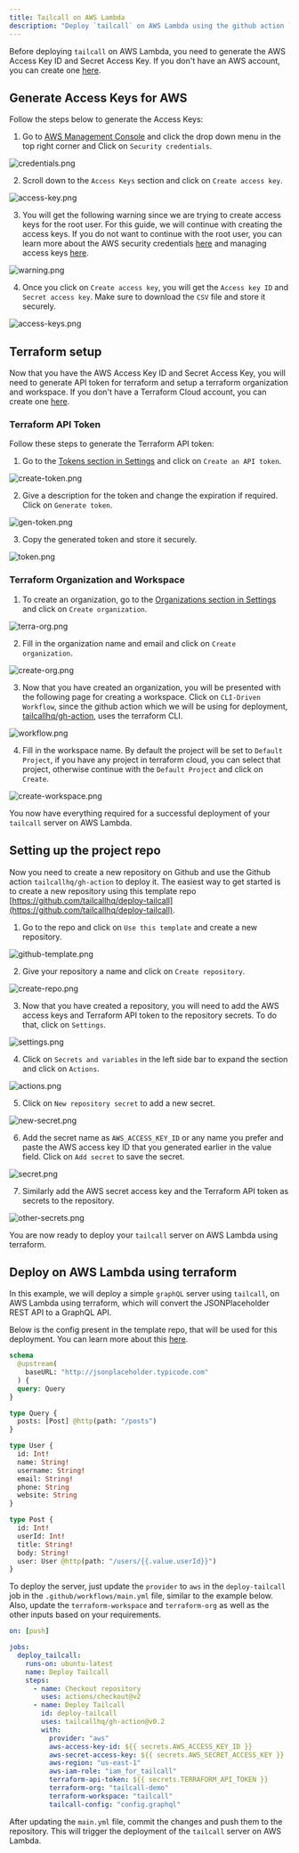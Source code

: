 ```yaml
---
title: Tailcall on AWS Lambda
description: "Deploy `tailcall` on AWS Lambda using the github action `tailcallhq/gh-action`"
---
```


Before deploying `tailcall` on AWS Lambda, you need to generate the AWS Access Key ID and Secret Access Key. If you don't have an AWS account, you can create one [here](https://aws.amazon.com/).

## Generate Access Keys for AWS

Follow the steps below to generate the Access Keys:

1. Go to [AWS Management Console](https://console.aws.amazon.com/) and click the drop down menu in the top right corner and Click on `Security credentials`.

![credentials.png](../static/images/aws/credentials.png)

2. Scroll down to the `Access Keys` section and click on `Create access key`.

![access-key.png](../static/images/aws/access-key.png)

3. You will get the following warning since we are trying to create access keys for the root user. For this guide, we will continue with creating the access keys. If you do not want to continue with the root user, you can learn more about the AWS security credentials [here](https://docs.aws.amazon.com/IAM/latest/UserGuide/security-creds.html) and managing access keys [here](https://docs.aws.amazon.com/IAM/latest/UserGuide/id_credentials_access-keys.html?icmpid=docs_iam_console#Using_CreateAccessKey).

![warning.png](../static/images/aws/warning.png)

4. Once you click on `Create access key`, you will get the `Access key ID` and `Secret access key`. Make sure to download the `CSV` file and store it securely.

![access-keys.png](../static/images/aws/access-keys.png)

## Terraform setup

Now that you have the AWS Access Key ID and Secret Access Key, you will need to generate API token for terraform and setup a terraform organization and workspace. If you don't have a Terraform Cloud account, you can create one [here](https://app.terraform.io/signup/account).

### Terraform API Token

Follow these steps to generate the Terraform API token:

1. Go to the [Tokens section in Settings](https://app.terraform.io/app/settings/tokens) and click on `Create an API token`.

![create-token.png](../static/images/aws/create-token.png)

2. Give a description for the token and change the expiration if required. Click on `Generate token`.

![gen-token.png](../static/images/aws/gen-token.png)

3. Copy the generated token and store it securely.

![token.png](../static/images/aws/token.png)

### Terraform Organization and Workspace

1. To create an organization, go to the [Organizations section in Settings](https://app.terraform.io/app/organizations) and click on `Create organization`.

![terra-org.png](../static/images/aws/terra-org.png)

2. Fill in the organization name and email and click on `Create organization`.

![create-org.png](../static/images/aws/create-org.png)

3. Now that you have created an organization, you will be presented with the following page for creating a workspace. Click on `CLI-Driven Workflow`, since the github action which we will be using for deployment, [tailcallhq/gh-action](https://github.com/tailcallhq/gh-action), uses the terraform CLI.

![workflow.png](../static/images/aws/workflow.png)

4. Fill in the workspace name. By default the project will be set to `Default Project`, if you have any project in terraform cloud, you can select that project, otherwise continue with the `Default Project` and click on `Create`.

![create-workspace.png](../static/images/aws/create-workspace.png)

You now have everything required for a successful deployment of your `tailcall` server on AWS Lambda.

## Setting up the project repo

Now you need to create a new repository on Github and use the Github action `tailcallhq/gh-action` to deploy it. The easiest way to get started is to create a new repository using this template repo [https://github.com/tailcallhq/deploy-tailcall](https://github.com/tailcallhq/deploy-tailcall).

1. Go to the repo and click on `Use this template` and create a new repository.

![github-template.png](../static/images/docs/fly/github-template.png)

2. Give your repository a name and click on `Create repository`.

![create-repo.png](../static/images/aws/create-repo.png)

3. Now that you have created a repository, you will need to add the AWS access keys and Terraform API token to the repository secrets. To do that, click on `Settings`.

![settings.png](../static/images/aws/settings.png)

4. Click on `Secrets and variables` in the left side bar to expand the section and click on `Actions`.

![actions.png](../static/images/aws/actions.png)

5. Click on `New repository secret` to add a new secret.

![new-secret.png](../static/images/aws/new-secret.png)

6. Add the secret name as `AWS_ACCESS_KEY_ID` or any name you prefer and paste the AWS access key ID that you generated earlier in the value field. Click on `Add secret` to save the secret.

![secret.png](../static/images/aws/secret.png)

7. Similarly add the AWS secret access key and the Terraform API token as secrets to the repository.

![other-secrets.png](../static/images/aws/other-secrets.png)

You are now ready to deploy your `tailcall` server on AWS Lambda using terraform.

## Deploy on AWS Lambda using terraform

In this example, we will deploy a simple `graphQL` server using `tailcall`, on AWS Lambda using terraform, which will convert the JSONPlaceholder REST API to a GraphQL API.

Below is the config present in the template repo, that will be used for this deployment. You can learn more about this [here](https://tailcall.run/docs/getting_started/configuration/).

```graphql
schema
  @upstream(
    baseURL: "http://jsonplaceholder.typicode.com"
  ) {
  query: Query
}

type Query {
  posts: [Post] @http(path: "/posts")
}

type User {
  id: Int!
  name: String!
  username: String!
  email: String!
  phone: String
  website: String
}

type Post {
  id: Int!
  userId: Int!
  title: String!
  body: String!
  user: User @http(path: "/users/{{.value.userId}}")
}
```

To deploy the server, just update the `provider` to `aws` in the `deploy-tailcall` job in the `.github/workflows/main.yml` file, similar to the example below. Also, update the `terraform-workspace` and `terraform-org` as well as the other inputs based on your requirements.

```yaml
on: [push]

jobs:
  deploy_tailcall:
    runs-on: ubuntu-latest
    name: Deploy Tailcall
    steps:
      - name: Checkout repository
        uses: actions/checkout@v2
      - name: Deploy Tailcall
        id: deploy-tailcall
        uses: tailcallhq/gh-action@v0.2
        with:
          provider: "aws"
          aws-access-key-id: ${{ secrets.AWS_ACCESS_KEY_ID }}
          aws-secret-access-key: ${{ secrets.AWS_SECRET_ACCESS_KEY }}
          aws-region: "us-east-1"
          aws-iam-role: "iam_for_tailcall"
          terraform-api-token: ${{ secrets.TERRAFORM_API_TOKEN }}
          terraform-org: "tailcall-demo"
          terraform-workspace: "tailcall"
          tailcall-config: "config.graphql"
```

After updating the `main.yml` file, commit the changes and push them to the repository. This will trigger the deployment of the `tailcall` server on AWS Lambda.
